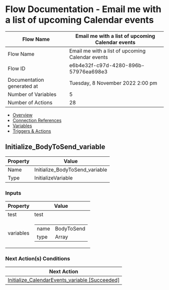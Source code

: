 ﻿# Flow Documentation \- Email me with a list of upcoming Calendar events

| Flow Name                  | Email me with a list of upcoming Calendar events |
| -------------------------- | ------------------------------------------------ |
| Flow Name                  | Email me with a list of upcoming Calendar events |
| Flow ID                    | e6b4e32f\-c97d\-4280\-896b\-57976ea698e3         |
| Documentation generated at | Tuesday, 8 November 2022 2:00 pm                 |
| Number of Variables        | 5                                                |
| Number of Actions          | 28                                               |

- [Overview](../index-Email-me-with-a-list-of-upcoming-Calendar-events(e6b4e32f-c97d-4280-896b-57976ea698e3).md)
- [Connection References](../connections-Email-me-with-a-list-of-upcoming-Calendar-events(e6b4e32f-c97d-4280-896b-57976ea698e3).md)
- [Variables](../variables-Email-me-with-a-list-of-upcoming-Calendar-events(e6b4e32f-c97d-4280-896b-57976ea698e3).md)
- [Triggers & Actions](../triggersactions-Email-me-with-a-list-of-upcoming-Calendar-events(e6b4e32f-c97d-4280-896b-57976ea698e3).md)

## Initialize\_BodyToSend\_variable

| Property | Value                            |
| -------- | -------------------------------- |
| Name     | Initialize\_BodyToSend\_variable |
| Type     | InitializeVariable               |

### Inputs

| Property  | Value                                                                                        |
| --------- | -------------------------------------------------------------------------------------------- |
| test      | test                                                                                         |
| variables | <table><tr><td>name</td><td>BodyToSend</td></tr><tr><td>type</td><td>Array</td></tr></table> |

### Next Action(s) Conditions

| Next Action                                                                                                                                                                        |
| ---------------------------------------------------------------------------------------------------------------------------------------------------------------------------------- |
| [Initialize\_CalendarEvents\_variable \[Succeeded\]](Initialize_CalendarEvents_variable-Email-me-with-a-list-of-upcoming-Calendar-events(e6b4e32f-c97d-4280-896b-57976ea698e3).md) |
